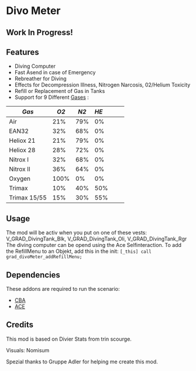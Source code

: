 # Divo Meter
## Work In Progress!

## Features
- Diving Computer
- Fast Asend in case of Emergency
- Rebreather for Diving
- Effects for Decompression Illness, Nitrogen Narcosis, 02/Helium Toxicity
- Refill or Replacement of Gas in Tanks
- Support for 9 Different [Gases](https://en.wikipedia.org/wiki/Breathing_gas#Common_diving_breathing_gases) :

*Gas*				| *O2*			| *N2*			| *HE*             
--------------------|---------------|---------------|--------------------------------------------------------------
Air 				| 21% 			| 79%			| 0%
EAN32 				| 32% 			| 68% 			| 0%
Heliox 21 			| 21% 			| 79% 			| 0%
Heliox 28 			| 28% 			| 72% 			| 0%
Nitrox I 			| 32% 			| 68% 			| 0%
Nitrox II 			| 36% 			| 64% 			| 0% 
Oxygen 				| 100%			| 0% 			| 0%
Trimax 				| 10% 			| 40% 			| 50%
Trimax 15/55 		| 15% 			| 30% 			| 55%
	
## Usage	
The mod will be activ when you put on one of these vests: V_GRAD_DivingTank_Blk, V_GRAD_DivingTank_Oli, V_GRAD_DivingTank_Rgr
The diving computer can be opend using the Ace Selfinteraction.
To add the RefillMenu to an Objekt, add this in the init: `[_this] call grad_divoMeter_addRefillMenu;`

## Dependencies
These addons are required to run the scenario:

   - [CBA](https://github.com/CBATeam/CBA_A3/releases)
   - [ACE](https://github.com/acemod/ACE3/releases)
	
## Credits

This mod is based on Divier Stats from trin scourge.

Visuals: Nomisum

Spezial thanks to Gruppe Adler for helping me create this mod.
